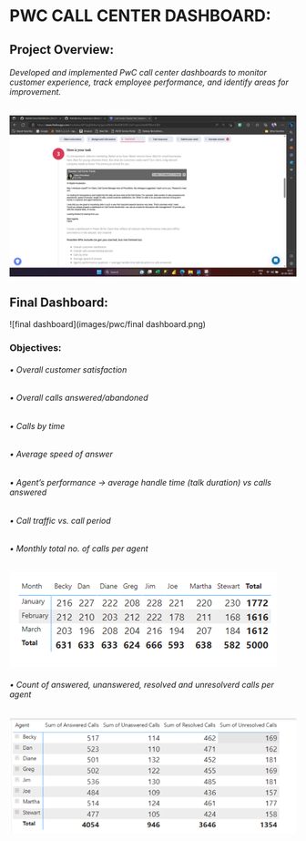 # PWC CALL CENTER DASHBOARD:
## Project Overview:
###### Developed and implemented PwC call center dashboards to monitor customer experience, track employee performance, and identify areas for improvement.
![task](images/pwc/task.png)
## Final Dashboard:
![final dashboard](images/pwc/final dashboard.png)

### Objectives:
###### •	Overall customer satisfaction
###### •	Overall calls answered/abandoned
###### •	Calls by time
###### •	Average speed of answer
###### •	Agent’s performance -> average handle time (talk duration) vs calls answered
###### •	Call traffic vs. call period
###### •	Monthly total no. of calls per agent 
![tbl1](images/pwc/tbl1.png)
###### •	Count of answered, unanswered, resolved and unresolverd calls per agent 
![tbl3](images/pwc/tbl3.png)
